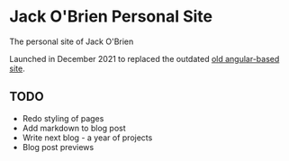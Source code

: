 # Jack O'Brien Personal Site

The personal site of Jack O'Brien

Launched in December 2021 to replaced the outdated [old angular-based site](https://github.com/jfobrien29/thejackobrien-site-angular).

## TODO

- Redo styling of pages
- Add markdown to blog post
- Write next blog - a year of projects
- Blog post previews